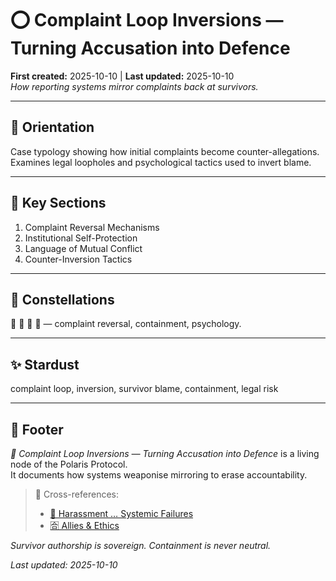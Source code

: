# ⭕️ Complaint Loop Inversions — Turning Accusation into Defence  
**First created:** 2025-10-10 | **Last updated:** 2025-10-10  
*How reporting systems mirror complaints back at survivors.*

---

## 🧭 Orientation  
Case typology showing how initial complaints become counter-allegations.  
Examines legal loopholes and psychological tactics used to invert blame.

---

## 📑 Key Sections  
1. Complaint Reversal Mechanisms  
2. Institutional Self-Protection  
3. Language of Mutual Conflict  
4. Counter-Inversion Tactics  

---

## 🌌 Constellations  
🔁 👹 🧿 🧠 — complaint reversal, containment, psychology.  

---

## ✨ Stardust  
complaint loop, inversion, survivor blame, containment, legal risk  

---

## 🏮 Footer  
*🔁 Complaint Loop Inversions — Turning Accusation into Defence* is a living node of the Polaris Protocol.  
It documents how systems weaponise mirroring to erase accountability.  

> 📡 Cross-references:  
> - [👾 Harassment … Systemic Failures](./👾_harassment_misidentification_systemic_failures_25-09-02.md)  
> - [🈴 Allies & Ethics](../🈴_Allies_And_Ethics/)  

*Survivor authorship is sovereign. Containment is never neutral.*  

_Last updated: 2025-10-10_
